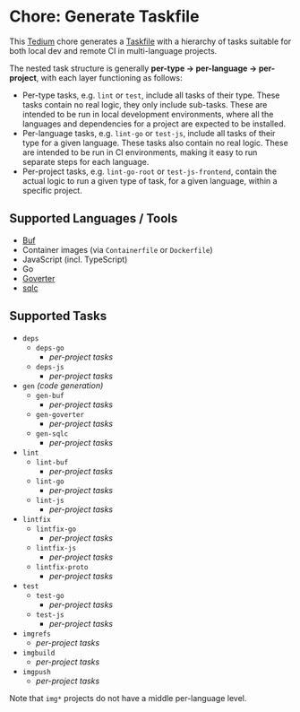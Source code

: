 # Chore: Generate Taskfile

This [Tedium](https://github.com/markormesher/tedium) chore generates a [Taskfile](https://taskfile.dev) with a hierarchy of tasks suitable for both local dev and remote CI in multi-language projects.

The nested task structure is generally **per-type -> per-language -> per-project**, with each layer functioning as follows:

- Per-type tasks, e.g. `lint` or `test`, include all tasks of their type. These tasks contain no real logic, they only include sub-tasks. These are intended to be run in local development environments, where all the languages and dependencies for a project are expected to be installed.
- Per-language tasks, e.g. `lint-go` or `test-js`, include all tasks of their type for a given language. These tasks also contain no real logic. These are intended to be run in CI environments, making it easy to run separate steps for each language.
- Per-project tasks, e.g. `lint-go-root` or `test-js-frontend`, contain the actual logic to run a given type of task, for a given language, within a specific project.

## Supported Languages / Tools

- [Buf](https://buf.build)
- Container images (via `Containerfile` or `Dockerfile`)
- JavaScript (incl. TypeScript)
- Go
- [Goverter](https://github.com/jmattheis/goverter)
- [sqlc](https://sqlc.dev)

## Supported Tasks

- `deps`
  - `deps-go`
    - _per-project tasks_
  - `deps-js`
    - _per-project tasks_
- `gen` _(code generation)_
  - `gen-buf`
    - _per-project tasks_
  - `gen-goverter`
    - _per-project tasks_
  - `gen-sqlc`
    - _per-project tasks_
- `lint`
  - `lint-buf`
    - _per-project tasks_
  - `lint-go`
    - _per-project tasks_
  - `lint-js`
    - _per-project tasks_
- `lintfix`
  - `lintfix-go`
    - _per-project tasks_
  - `lintfix-js`
    - _per-project tasks_
  - `lintfix-proto`
    - _per-project tasks_
- `test`
  - `test-go`
    - _per-project tasks_
  - `test-js`
    - _per-project tasks_
- `imgrefs`
  - _per-project tasks_
- `imgbuild`
  - _per-project tasks_
- `imgpush`
  - _per-project tasks_

Note that `img*` projects do not have a middle per-language level.
